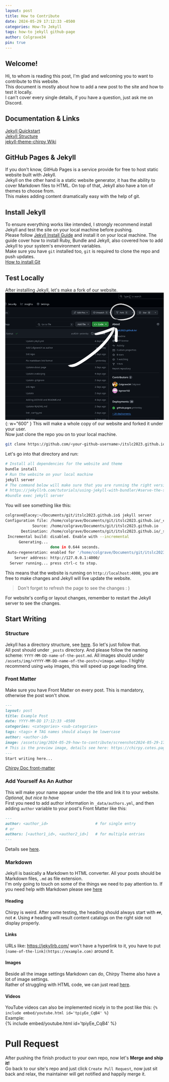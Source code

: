 ```yaml
---
layout: post
title: How to Contribute
date: 2024-05-29 17:12:33 −0500
categories: How-To Jekyll
tags: how-to jekyll github-page
author: Colgrave34
pin: true
---
```

## Welcome!
Hi, to whom is reading this post, I'm glad and welcoming you to want to contribute to this website.  
This document is mostly about how to add a new post to the site and how to test it locally.  
I can't cover every single details, if you have a question, just ask me on Discord.

## Documentation & Links
[Jekyll Quickstart](https://jekyllrb.com/docs/)  
[Jekyll Structure](https://jekyllrb.com/docs/structure/)  
[jekyll-theme-chirpy Wiki](https://github.com/cotes2020/jekyll-theme-chirpy/wiki)  

## GitHub Pages & Jekyll
If you don't know, GitHub Pages is a service provide for free to host static website built with Jekyll.  
Jekyll on the other hand is a static website generator, it has the ability to cover Markdown files to HTML. On top of that, Jekyll also have a ton of themes to choose from.  
This makes adding content dramatically easy with the help of git.

## Install Jekyll
To ensure everything works like intended, I strongly recommend install Jekyll and test the site on your local machine before pushing.  
Please follow [Jekyll Install Guide](https://jekyllrb.com/docs/installation/) and install it on your local machine. The guide cover how to install Ruby, Bundle and Jekyll, also covered how to add Jekyll to your system's environment variables.  
Make sure you have `git` installed too, `git` is required to clone the repo and push updates.  
[How to install Git](https://git-scm.com/downloads)

## Test Locally
After installing Jekyll, let's make a fork of our website.  
![how2forkstep1](/assets/img/2024-05-29-how-to-contribute/screenshot2024-05-29-17-05-42.webp){: w="600" }
This will make a whole copy of our website and forked it under your user.  
Now just clone the repo you on to your local machine.
```bash
git clone https://github.com/<your-github-username>/itslc2023.github.io
```
Let's go into that directory and run:
```bash
# Install all dependencies for the website and theme
bundle install
# Run the website on your local machine
jekyll server
# The command below will make sure that you are running the right version of Jekyll
# https://jekyllrb.com/tutorials/using-jekyll-with-bundler/#serve-the-site
#bundle exec jekyll server
```
You will see something like this:
```bash
colgrave@lacey:~/Documents/git/itslc2023.github.io$ jekyll server
Configuration file: /home/colgrave/Documents/git/itslc2023.github.io/_config.yml
            Source: /home/colgrave/Documents/git/itslc2023.github.io
       Destination: /home/colgrave/Documents/git/itslc2023.github.io/_site
 Incremental build: disabled. Enable with --incremental
      Generating... 
                    done in 0.644 seconds.
 Auto-regeneration: enabled for '/home/colgrave/Documents/git/itslc2023.github.io'
    Server address: http://127.0.0.1:4000/
  Server running... press ctrl-c to stop.
```
This means that the website is running on `http://localhost:4000`, you are free to make changes and Jekyll will live update the website.  
> Don't forget to refresh the page to see the changes : )

For website's config or layout changes, remember to restart the Jekyll server to see the changes.

## Start Writing
### Structure
Jekyll has a directory structure, see [here](https://jekyllrb.com/docs/structure/). So let's just follow that.  
All post should under `_posts` directory. And please follow the naming scheme: `YYYY-MM-DD-name-of-the-post.md`. 
All images should under `/assets/img/<YYYY-MM-DD-name-of-the-post>/<image.webp>`. I highly recommend using `webp` images, this will speed up page loading time.

### Front Matter
Make sure you have Front Matter on every post. This is mandatory, otherwise the post won't show.
```md
---
layout: post
title: Example Post
date: YYYY-MM-DD 17:12:33 −0500
categories: <categories> <sub-categories>
tags: <tags> # TAG names should always be lowercase
author: <author-id>
image: /assets/img/2024-05-29-how-to-contribute/screenshot2024-05-29-17-05-42.webp
# This is the preview image, details see here: https://chirpy.cotes.page/posts/write-a-new-post/#preview-image
---
Start writing here...
```
[Chirpy Doc front-matter](https://chirpy.cotes.page/posts/write-a-new-post/#front-matter)
### Add Yourself As An Author
This will make your name appear under the title and link it to your website.  
*Optional, but nice to have*   
First you need to add author information in `_data/authors.yml`, and then adding `author` variable to your post's Front Matter like this:
```md
---
author: <author_id>                     # for single entry
# or
authors: [<author1_id>, <author2_id>]   # for multiple entries
---
```
Details see [here](https://chirpy.cotes.page/posts/write-a-new-post/#author-information).

### Markdown
Jekyll is basically a Markdown to HTML converter. All your posts should be Markdown files, `.md` as file extension.  
I'm only going to touch on some of the things we need to pay attention to. If you need help with Markdown please see [here](https://www.markdownguide.org/cheat-sheet/)

#### Heading
Chirpy is weird. After some testing, the heading should always start with `##`, not `#`. Using `#` heading will result content catalogs on the right side not display properly.

#### Links
URLs like: https://jekyllrb.com/ won't have a hyperlink to it, you have to put `[name-of-the-link](https://example.com)` around it.

#### Images
Beside all the image settings Markdown can do, Chirpy Theme also have a lot of image settings.  
Rather of struggling with HTML code, we can just read [here](https://chirpy.cotes.page/posts/text-and-typography/#images).

#### Videos
YouTube videos can also be implemented nicely in to the post like this: `{% include embed/youtube.html id='tpiyEe_CqB4' %}`  
Example:  
{% include embed/youtube.html id='tpiyEe_CqB4' %}

# Pull Request
After pushing the finish product to your own repo, now let's **Merge and ship it!**  
Go back to our site's repo and just click `Create Pull Request`, now just sit back and relax, the maintainer will get notified and happily merge it.  